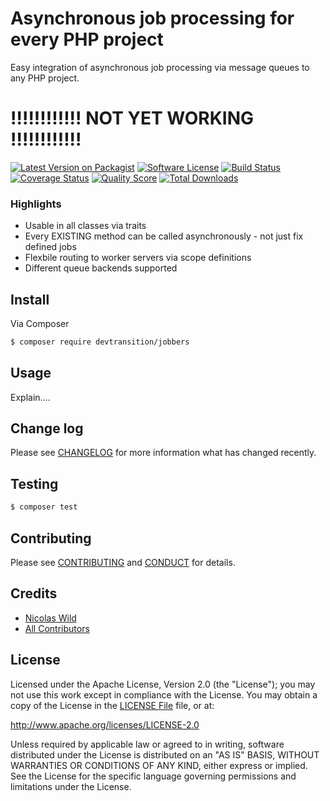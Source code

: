 # Asynchronous job processing for every PHP project

Easy integration of asynchronous job processing via message queues to any PHP project.

# !!!!!!!!!!!! NOT YET WORKING !!!!!!!!!!!!

[![Latest Version on Packagist][ico-version]][link-packagist]
[![Software License][ico-license]](LICENSE.md)
[![Build Status][ico-travis]][link-travis]
[![Coverage Status][ico-scrutinizer]][link-scrutinizer]
[![Quality Score][ico-code-quality]][link-code-quality]
[![Total Downloads][ico-downloads]][link-downloads]

### Highlights
- Usable in all classes via traits
- Every EXISTING method can be called asynchronously - not just fix defined jobs
- Flexbile routing to worker servers via scope definitions
- Different queue backends supported

## Install

Via Composer

``` bash
$ composer require devtransition/jobbers
```

## Usage

Explain....

## Change log

Please see [CHANGELOG](CHANGELOG.md) for more information what has changed recently.

## Testing

``` bash
$ composer test
```

## Contributing

Please see [CONTRIBUTING](CONTRIBUTING.md) and [CONDUCT](CONDUCT.md) for details.

## Credits

- [Nicolas Wild][link-author]
- [All Contributors][link-contributors]

## License

Licensed under the Apache License, Version 2.0 (the "License");
you may not use this work except in compliance with the License.
You may obtain a copy of the License in the [LICENSE File](LICENSE) file, or at:

   http://www.apache.org/licenses/LICENSE-2.0

Unless required by applicable law or agreed to in writing, software
distributed under the License is distributed on an "AS IS" BASIS,
WITHOUT WARRANTIES OR CONDITIONS OF ANY KIND, either express or implied.
See the License for the specific language governing permissions and
limitations under the License.


[ico-version]: https://img.shields.io/packagist/v/devtransition/jobbers.svg?style=flat-square
[ico-license]: https://img.shields.io/badge/license-Apache-brightgreen.svg?style=flat-square
[ico-travis]: https://img.shields.io/travis/devtransition/jobbers/master.svg?style=flat-square
[ico-scrutinizer]: https://img.shields.io/scrutinizer/coverage/g/devtransition/jobbers.svg?style=flat-square
[ico-code-quality]: https://img.shields.io/scrutinizer/g/devtransition/jobbers.svg?style=flat-square
[ico-downloads]: https://img.shields.io/packagist/dt/devtransition/jobbers.svg?style=flat-square

[link-packagist]: https://packagist.org/packages/devtransition/jobbers
[link-travis]: https://travis-ci.org/devtransition/jobbers
[link-scrutinizer]: https://scrutinizer-ci.com/g/devtransition/jobbers/code-structure
[link-code-quality]: https://scrutinizer-ci.com/g/devtransition/jobbers
[link-downloads]: https://packagist.org/packages/devtransition/jobbers
[link-author]: https://github.com/devtransition
[link-contributors]: ../../contributors
